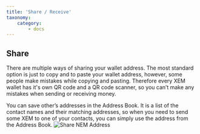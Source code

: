 ```yaml
---
title: 'Share / Receive'
taxonomy:
    category:
        - docs
---
```


## Share
There are multiple ways of sharing your wallet address. The most standard option is just to copy and to paste your wallet address, however, some people make mistakes while copying and pasting. Therefore every XEM wallet has it's own QR code and a QR code scanner, so you can’t make any mistakes when sending or receiving money. 


You can save other’s addresses in the Address Book. It is a list of the contact names and their matching addresses, so when you need to send some XEM to one of your contacts, you can simply use the address from the Address Book.
![Share NEM Address](https://blog.nem.io/content/images/2016/11/photo_2016-11-05_10-57-58--Copy-.jpg)